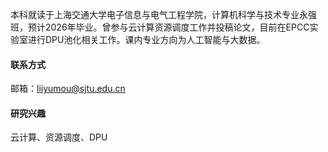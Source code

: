 本科就读于上海交通大学电子信息与电气工程学院，计算机科学与技术专业永强班，预计2026年毕业。曾参与云计算资源调度工作并投稿论文，目前在EPCC实验室进行DPU池化相关工作。课内专业方向为人工智能与大数据。

#### 联系方式
邮箱：<span>liiyumou@sjtu.edu.cn</span>

#### 研究兴趣
云计算、资源调度、DPU


